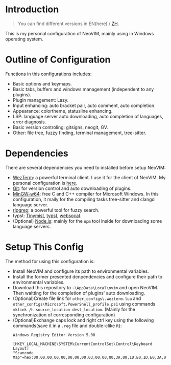 # Introduction

> You can find different versions in EN(here) / [ZH](./README-ZH.md).

This is my personal configuration of NeoVIM, mainly using in Windows operating system.

# Outline of Configuration

Functions in this configurations includes:
- Basic options and keymaps.
- Basic tabs, buffers and windows management (independent to any plugins).
- Plugin management: Lazy.
- Input enhancing: auto bracket pair, auto comment, auto completion.
- Appearance: colortheme, statusline enhancing.
- LSP: language server auto downloading, auto completion of languages, error diagnosis.
- Basic version controling: gitsigns, neogit, GV.
- Other: file tree, fuzzy finding, terminal management, tree-sitter.

# Dependencies

There are several dependencies you need to installed before setup NeoVIM:
- [WezTerm](https://github.com/wez/wezterm): a powerful terminal client. I use it for the client of NeoVIM. My personal configuration is [here](./other_configs/.wezterm.lua).
- [Git](https://git-scm.com/downloads): for version control and auto downloading of plugins.
- [MinGW-w64](https://winlibs.com/): free C and C++ compiler for Microsoft Windows. In this configuration, it maily for the compiling tasks tree-sitter and clangd language server.
- [ripgrep](https://github.com/BurntSushi/ripgrep): a powerful tool for fuzzy search.
- typst: [Tinymist](https://github.com/Myriad-Dreamin/tinymist), [typst](https://github.com/typst/typst), [websocat](https://github.com/vi/websocat).
- (Optional) [Node.js](https://nodejs.org/en): mainly for the `npm` tool inside for downloading some language servers.

# Setup This Config

The method for using this configuration is:
- Install NeoVIM and configure its path to environmental variables.
- Install the former presented denpendencies and configure their path to environmental variables.
- Download this repository to `~\AppData\Local\nvim` and open NeoVIM. Then waitting for the completion of plugins' auto downloading.
- (Optional)Create file link for `other_configs\.wezterm.lua` and `other_configs\Microsoft.PowerShell_profile.ps1` using commands `mklink /h source_location dest_location`. (Mainly for the synchronization of corresponding configuration)
- (Optional)Exchange caps lock and right ctrl key using the following commands(save it in a `.reg` file and double-clike it):
    ~~~reg
    Windows Registry Editor Version 5.00

    [HKEY_LOCAL_MACHINE\SYSTEM\CurrentControlSet\Control\Keyboard Layout]
    "Scancode Map"=hex:00,00,00,00,00,00,00,00,03,00,00,00,3A,00,1D,E0,1D,E0,3A,00,00,00,00,00
    ~~~

